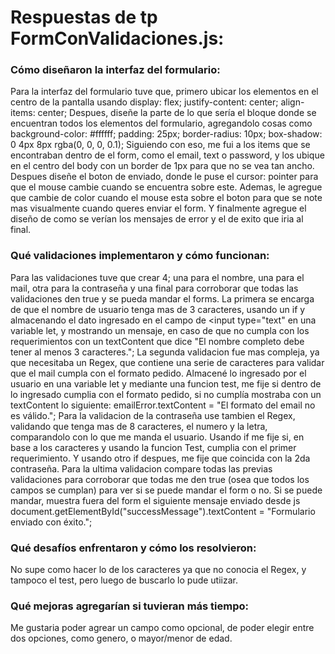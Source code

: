 # Respuestas de tp FormConValidaciones.js:

### Cómo diseñaron la interfaz del formulario:

Para la interfaz del formulario tuve que, primero ubicar los elementos en el centro de la pantalla usando
  display: flex; 
  justify-content: center;
  align-items: center;
Despues, diseñe la parte de lo que sería el bloque donde se encuentran todos los elementos del formulario, agregandolo cosas como
  background-color: #ffffff;
  padding: 25px;
  border-radius: 10px;
  box-shadow: 0 4px 8px rgba(0, 0, 0, 0.1);
Siguiendo con eso, me fui a los items que se encontraban dentro de el form, como el email, text o password, y los ubique en el centro del body con un border de 1px para que no se vea tan ancho. 
Despues diseñe el boton de enviado, donde le puse el cursor: pointer para que el mouse cambie cuando se encuentra sobre este. Ademas, le agregue que cambie de color cuando el mouse esta sobre el boton para que se note mas visualmente cuando queres enviar el form. 
Y finalmente agregue el diseño de como se verían los mensajes de error y el de exito que iria al final.

### Qué validaciones implementaron y cómo funcionan:

Para las validaciones tuve que crear 4; una para el nombre, una para el mail, otra para la contraseña y una final para corroborar que todas las validaciones den true y se pueda mandar el forms. La primera se encarga de que el nombre de usuario tenga mas de 3 caracteres, usando un if y almacenando el dato ingresado en el campo de <input type="text" en una variable let, y mostrando un mensaje, en caso de que no cumpla con los requerimientos con un textContent que dice "El nombre completo debe tener al menos 3 caracteres.";
La segunda validacion fue mas compleja, ya que necesitaba un Regex, que contiene una serie de caracteres para validar que el mail cumpla con el formato pedido. Almacené lo ingresado por el usuario en una variable let y mediante una funcion test, me fije si dentro de lo ingresado cumplia con el formato pedido, si no cumplía mostraba con un textContent lo siguiente: emailError.textContent = "El formato del email no es válido.";
Para la validacion de la contraseña use tambien el Regex, validando que tenga mas de 8 caracteres, el numero y la letra, comparandolo con lo que me manda el usuario. Usando if me fije si, en base a los caracteres y usando la funcion Test, cumplia con el primer requerimiento. Y usando otro if despues, me fije que coincida con la 2da contraseña.
Para la ultima validacion compare todas las previas validaciones para corroborar que todas me den true (osea que todos los campos se cumplan) para ver si se puede mandar el form o no. Si se puede mandar, muestra fuera del form el siguiente mensaje enviado desde js document.getElementById("successMessage").textContent = "Formulario enviado con éxito.";

### Qué desafíos enfrentaron y cómo los resolvieron:

No supe como hacer lo de los caracteres ya que no conocia el Regex, y tampoco el test, pero luego de buscarlo lo pude utiizar.

### Qué mejoras agregarían si tuvieran más tiempo:

Me gustaria poder agrear un campo como opcional, de poder elegir entre dos opciones, como genero, o mayor/menor de edad. 


